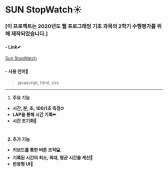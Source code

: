# SUN StopWatch☀
###
### [이 프로젝트는 2020년도 웹 프로그래밍 기초 과목의 2학기 수행평가를 위해 제작되었습니다.]
###

#### - Link✔
[Sun StopWatch](https://hyess210.github.io/StopWatch/)
###

#### - 사용 언어📖
> javascript, html, css

----------

1. <b>주요 기능<b/>
* 시간, 분, 초, 100/1초 측정⏱
* LAP을 통해 시간 기록✏
* 시간 초기화💨
# 
2. <b>추가 기능<b/>
* 키보드를 통한 버튼 조작💻
* 기록된 시간의 최소, 최대, 평균 시간을 계산📑
* 반응형 UI📱
#

